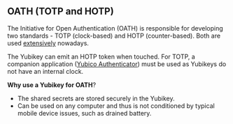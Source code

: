 ## OATH (TOTP and HOTP)

The Initiative for Open Authentication (OATH) is responsible for developing two standards - TOTP (clock-based) and HOTP (counter-based). Both are used [extensively](https://twofactorauth.org/) nowadays.

The Yubikey can emit an HOTP token when touched. For TOTP, a companion application ([Yubico Authenticator](https://developers.yubico.com/yubioath-desktop)) must be used as Yubikeys do not have an internal clock.

**Why use a Yubikey for OATH**?

- The shared secrets are stored securely in the Yubikey.
- Can be used on any computer and thus is not conditioned by typical mobile device issues, such as drained battery.
